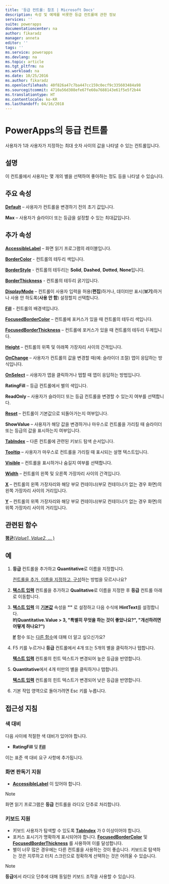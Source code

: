 ```yaml
---
title: '등급 컨트롤: 참조 | Microsoft Docs'
description: 속성 및 예제를 비롯한 등급 컨트롤에 관한 정보
services: ''
suite: powerapps
documentationcenter: na
author: fikaradz
manager: anneta
editor: ''
tags: ''
ms.service: powerapps
ms.devlang: na
ms.topic: article
ms.tgt_pltfrm: na
ms.workload: na
ms.date: 10/25/2016
ms.author: fikaradz
ms.openlocfilehash: 40f826a47c7ba447cc159c0ecf9c335603484a98
ms.sourcegitcommit: 4710a56d308efe67fe60a7688143e61f5e5f2b44
ms.translationtype: HT
ms.contentlocale: ko-KR
ms.lasthandoff: 04/16/2018
---
```

# <a name="rating-control-in-powerapps"></a>PowerApps의 등급 컨트롤
사용자가 1과 사용자가 지정하는 최대 숫자 사이의 값을 나타낼 수 있는 컨트롤입니다.

## <a name="description"></a>설명
이 컨트롤에서 사용자는 몇 개의 별을 선택하여 좋아하는 정도 등을 나타낼 수 있습니다.

## <a name="key-properties"></a>주요 속성
**[Default](properties-core.md)** – 사용자가 컨트롤을 변경하기 전의 초기 값입니다.

**Max** – 사용자가 슬라이더 또는 등급을 설정할 수 있는 최대값입니다.

## <a name="additional-properties"></a>추가 속성
**[AccessibleLabel](properties-accessibility.md)** – 화면 읽기 프로그램의 레이블입니다.

**[BorderColor](properties-color-border.md)** - 컨트롤의 테두리 색입니다.

**[BorderStyle](properties-color-border.md)** - 컨트롤의 테두리는 **Solid**, **Dashed**, **Dotted**, **None**입니다.

**[BorderThickness](properties-color-border.md)** - 컨트롤의 테두리 굵기입니다.

**[DisplayMode](properties-core.md)** – 컨트롤이 사용자 입력을 허용(**편집**)하거나, 데이터만 표시(**보기**)하거나 사용 안 하도록(**사용 안 함**) 설정할지 선택합니다.

**[Fill](properties-color-border.md)** - 컨트롤의 배경색입니다.

**[FocusedBorderColor](properties-color-border.md)** – 컨트롤에 포커스가 있을 때 컨트롤의 테두리 색입니다.

**[FocusedBorderThickness](properties-color-border.md)** – 컨트롤에 포커스가 있을 때 컨트롤의 테두리 두께입니다.

**[Height](properties-size-location.md)** – 컨트롤의 위쪽 및 아래쪽 가장자리 사이의 간격입니다.

**[OnChange](properties-core.md)** – 사용자가 컨트롤의 값을 변경할 때(예: 슬라이더 조절) 앱이 응답하는 방식입니다.

**[OnSelect](properties-core.md)** – 사용자가 앱을 클릭하거나 탭할 때 앱이 응답하는 방법입니다.

**RatingFill** – 등급 컨트롤에서 별의 색입니다.

**ReadOnly** – 사용자가 슬라이더 또는 등급 컨트롤을 변경할 수 있는지 여부를 선택합니다.

**[Reset](properties-core.md)** – 컨트롤이 기본값으로 되돌아가는지 여부입니다.

**ShowValue** – 사용자가 해당 값을 변경하거나 마우스로 컨트롤을 가리킬 때 슬라이더 또는 등급의 값을 표시하는지 여부입니다.

**[TabIndex](properties-accessibility.md)** – 다른 컨트롤에 관련된 키보드 탐색 순서입니다.

**[Tooltip](properties-core.md)** – 사용자가 마우스로 컨트롤을 가리킬 때 표시되는 설명 텍스트입니다.

**[Visible](properties-core.md)** – 컨트롤을 표시하거나 숨길지 여부를 선택합니다.

**[Width](properties-size-location.md)** – 컨트롤의 왼쪽 및 오른쪽 가장자리 사이의 간격입니다.

**[X](properties-size-location.md)** – 컨트롤의 왼쪽 가장자리와 해당 부모 컨테이너(부모 컨테이너가 없는 경우 화면)의 왼쪽 가장자리 사이의 거리입니다.

**[Y](properties-size-location.md)** – 컨트롤의 위쪽 가장자리와 해당 부모 컨테이너(부모 컨테이너가 없는 경우 화면)의 위쪽 가장자리 사이의 거리입니다.

## <a name="related-functions"></a>관련된 함수
[**평균**(*Value1*, *Value2,* ... )](../functions/function-aggregates.md)

## <a name="example"></a>예
1. **등급** 컨트롤을 추가하고 **Quantitative**로 이름을 지정합니다.
   
    [컨트롤을 추가, 이름을 지정하고, 구성](../add-configure-controls.md)하는 방법을 모르시나요?
2. **[텍스트 입력](control-text-input.md)** 컨트롤을 추가하고 **Qualitative**로 이름을 지정한 후 **등급** 컨트롤 아래로 이동합니다.
3. **[텍스트 입력](control-text-input.md)** 의 **[기본값](properties-core.md)** 속성을 **""** 로 설정하고 다음 수식에 **HintText**를 설정합니다.
   <br>**If(Quantitative.Value > 3, "특별히 무엇을 하는 것이 좋았나요?", "개선하려면 어떻게 하나요?")**
   
    **[If](../functions/function-if.md)** 함수 또는 [다른 함수](../formula-reference.md)에 대해 더 알고 싶으신가요?
4. F5 키를 누르거나 **등급** 컨트롤에서 4개 또는 5개의 별을 클릭하거나 탭합니다.
   
    **[텍스트 입력](control-text-input.md)** 컨트롤의 힌트 텍스트가 변경되어 높은 등급을 반영합니다.
5. **Quantitative**에서 4개 미만의 별을 클릭하거나 탭합니다.
   
    **[텍스트 입력](control-text-input.md)** 컨트롤의 힌트 텍스트가 변경되어 낮은 등급을 반영합니다.
6. 기본 작업 영역으로 돌아가려면 Esc 키를 누릅니다.


## <a name="accessibility-guidelines"></a>접근성 지침
### <a name="color-contrast"></a>색 대비
다음 사이에 적절한 색 대비가 있어야 합니다.
* **RatingFill** 및 **[Fill](properties-color-border.md)**

이는 표준 색 대비 요구 사항에 추가됩니다.

### <a name="screen-reader-support"></a>화면 판독기 지원
* **[AccessibleLabel](properties-accessibility.md)** 이 있어야 합니다.
> [!NOTE]
> 화면 읽기 프로그램은 **등급** 컨트롤을 라디오 단추로 처리합니다.

### <a name="keyboard-support"></a>키보드 지원
* 키보드 사용자가 탐색할 수 있도록 **[TabIndex](properties-accessibility.md)** 가 0 이상이어야 합니다.
* 포커스 표시기가 명확하게 표시되어야 합니다. **[FocusedBorderColor](properties-color-border.md)** 및 **[FocusedBorderThickness](properties-color-border.md)** 를 사용하여 이를 달성합니다.
* 별이 너무 많은 경우에는 다른 컨트롤을 사용하는 것이 좋습니다. 키보드로 탐색하는 것은 지루하고 터치 스크린으로 정확하게 선택하는 것은 어려울 수 있습니다.
> [!NOTE]
> **등급**에서 라디오 단추에 대해 동일한 키보드 조작을 사용할 수 있습니다.
